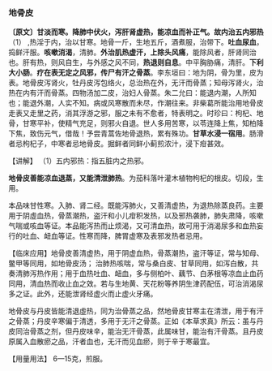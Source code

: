 ### 地骨皮

**〔原文〕甘淡而寒。降肺中伏火，泻肝肾虚热，能凉血而补正气。故内治五内邪热**（1） ,热淫于内，治以甘寒。地骨一斤，生地五斤，酒煮服，治带下。**吐血尿血**，捣鲜汗服。**咳嗽消渴**，清肺。**外治肌热虚汗，上除头风痛**，能除风者，肝肾同治也。肝有热，则风自生，与外感之风不同，**热退则自息**。中平胸胁痛，清肝。**下利大小肠**。**疗在表无定之风邪，传尸有汗之骨蒸**。李东垣曰：地为阴，骨为里，皮为表。地骨皮泻肾火，牡丹皮泻包络火，总治热在外，无汗而骨蒸；知母泻肾火，治热在内有汗而骨蒸。四物汤加二皮，治妇人骨蒸。朱二允曰：能退内潮，人所知也；能退外潮，人实不知。病或风寒散而未尽，作潮往来。非柴葛所能治用地骨皮走表又走里之药，消其浮游之邪，服之未有不愈者，特表明之。时珍曰：枸杞、地骨，甘寒平补，使精气充足，则邪火自退。世人多用苦寒，以苓连降上焦，知柏降下焦，致伤元气，借哉！予尝青蒿佐地骨退热，累有殊功。**甘草水浸一宿用**。肠滑者忌枸杞子，中寒者忌地骨皮。掘鲜者同鲜小蓟煎浓汁，浸下疳甚效。

【讲解】 （1）五内邪热：指五脏内之热邪。	

**地骨皮善能凉血退蒸，又能清泄肺热**。为茄科落叶灌木植物枸杞的根皮。切段，生用。

本品味甘性寒。入肺、肾二经。既能泻肺火，又善清虚热，为退热除蒸良药。主要用于阴虛血热，骨蒸潮热，盗汗和小儿疳积发热，以及邪热袭肺，肺失肃降，咳嗽气喘或咳血等证。本品能泻热而止烦渴，又可清血热，故可用于消渴尿多和血热妄行的吐血、衄血等证。性寒而降，脾胃虚寒及表邪发热者忌用。

【临床应用】地骨皮善清虚热，用于阴虚血热，骨蒸潮热，盗汗等证，常与知母、鳖甲等同用，如地骨皮汤； 治肺热咳喘，常与桑白皮、甘草同用，如泻白散，共奏清肺泻热作用；用于血热吐血、衄血，多与侧柏叶、藕节、白茅根等凉血止血药同用，清血热而收止血之效。若与生地黄、天花粉等养阴生津药配伍，可治消渴尿多之证。此外，还能泄肾经虚火而止虚火牙痛。

地骨皮与丹皮皆能清退虛热，同为治骨蒸之品，然地骨皮甘寒主在清泄，用于有汗之骨蒸；丹皮辛寒偏于清透，多用于无汗之骨蒸。正如《本草求真》所云：虽与丹皮同治骨蒸之剂，但丹皮味辛，能治无汗骨蒸，此属味甘，能治有汗骨蒸。且丹皮原属入血散瘀之品，汗者血也，无汗而见血瘀，则于辛于寒最宜。

【用量用法】 6—15克，煎服。
